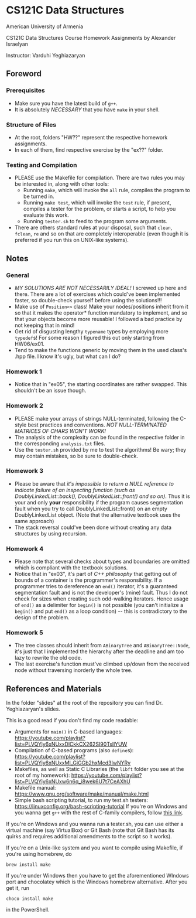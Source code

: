 # CS121C Data Structures

American University of Armenia

CS121C Data Structures Course Homework Assignments by Alexander Israelyan

Instructor: Varduhi Yeghiazaryan

## Foreword
### Prerequisites
*	Make sure you have the latest build of `g++`.
*	It is absolutely *NECESSARY* that you have `make` in your shell.
### Structure of Files
*	At the root, folders "HW??" represent the respective homework assignments.
*	In each of them, find respective exercise by the "ex??" folder.
### Testing and Compilation
*	PLEASE use the Makefile for compilation. There are two rules you may be interested in, along with other tools:
	* Running `make`, which will invoke the `all` rule, compiles the program to be turned in.
	* Running `make test`, which will invoke the `test` rule, if present, compiles a tester for the problem, or starts a script, to help you evaluate this work.
	* Running `tester.sh` to feed to the program some arguments.
*	There are others standard rules at your disposal, such that `clean`, `fclean`, `re` and so on that are completely interoperable (even though it is preferred if you run this on UNIX-like systems).

## Notes
### General
*	_MY SOLUTIONS ARE NOT NECESSARILY IDEAL!_ I screwed up here and there. There are a lot of exercises which could've been implemented faster, so double-check yourself before using the solutions!!!
*	Make use of `Position<>` class! Make your nodes/positions inherit from it so that it makes the operator* function mandatory to implement, and so that your objects become more reusable! I followed a bad practice by not keeping that in mind!
*	Get rid of disgusting lengthy `typename` types by employing more `typedef`s! For some reason I figured this out only starting from HW06/ex01.
*	Tend to make the functions generic by moving them in the used class's .hpp file. I know it's ugly, but what can I do?
### Homework 1
*	Notice that in "ex05", the starting coordinates are rather swapped. This shouldn't be an issue though.
### Homework 2
*	PLEASE make your arrays of strings NULL-terminated, following the C-style best practices and conventions. _NOT NULL-TERMINATED MATRICES OF CHARS WON'T WORK!_
*	The analysis of the complexity can be found in the respective folder in the corresponding `analysis.txt` files.
*	Use the `tester.sh` provided by me to test the algorithms! Be wary; they may contain mistakes, so be sure to double-check.
### Homework 3
*	Please be aware that _it's impossible to return a NULL reference to indicate failure of an inspecting function (such as DoublyLinkedList<D>::back(), DoublyLinkedList<D>::front() and so on)_. Thus it is your and only __your__ responsibility if the program causes segmentation fault when you try to call DoublyLinkedList<D>::front() on an empty DoublyLinkedList object. (Note that the alternative textbook uses the same approach)
*	The stack reversal could've been done without creating any data structures by using recursion.
### Homework 4
*	Please note that several checks about types and boundaries are omitted which is compliant with the textbook solutions.
*	Notice that in "ex03", it's part of _C++ philosophy_ that getting out of bounds of a container is the programmer's responsibility. If a programmer tries to dereference an `end()` iterator, it's a guaranteed segmentation fault and is not the developer's (mine) fault. Thus I do not check for sizes when creating such odd-walking iterators.
Hence usage of `end()` as a delimiter for `begin()` is not possible (you can't initialize a `begin()` and put `end()` as a loop condition) -- this is contradictory to the design of the problem.
### Homework 5
*	The tree classes should inherit from `ABinaryTree` and `ABinaryTree::Node`, it's just that I implemented the hierarchy after the deadline and am too lazy to rewrite the old code.
*	The last exercise's function must've climbed up/down from the received node without traversing inorderly the whole tree.

## References and Materials
In the folder "slides" at the root of the repository you can find Dr. Yeghiazaryan's slides.

This is a good read if you don't find my code readable:
*	Arguments for `main()` in C-based languages: https://youtube.com/playlist?list=PLVQYiy6xNUxxDlCkkCX262SI90TsllYUW
*	Compilation of C-based programs (also `define`s): https://youtube.com/playlist?list=PLVQYiy6xNUxxMI_GiGGb2hxMcd3IwNYRy
*	Makefiles, as well as Static C Libraries (the `libft` folder you see at the root of my homework): https://youtube.com/playlist?list=PLVQYiy6xNUxw6n6q_i8wek6U7t7CeAXhU
*	Makefile manual: https://www.gnu.org/software/make/manual/make.html
*	Simple bash scripting tutorial, to run my test.sh testers: https://linuxconfig.org/bash-scripting-tutorial
If you're on Windows and you wanna get `g++` with the rest of C-family compilers, follow [this link](https://code.visualstudio.com/docs/languages/cpp).

If you're on Windows and you wanna run a tester.sh, you can use either a virtual machine (say VirtualBox) or Git Bash (note that Git Bash has its quirks and requires additional amendments to the script so it works).

If you're on a Unix-like system and you want to compile using Makefile, if you're using homebrew, do
```
brew install make
```
If you're under Windows then you have to get the aforementioned WIndows port and chocolatey which is the Windows homebrew alternative. After you get it, run
```
choco install make
```
in the PowerShell.

